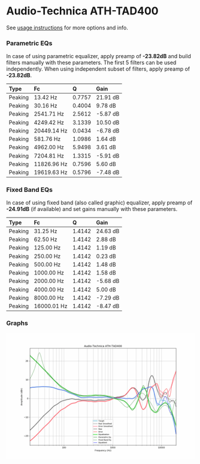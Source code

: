 # Audio-Technica ATH-TAD400
See [usage instructions](https://github.com/jaakkopasanen/AutoEq#usage) for more options and info.

### Parametric EQs
In case of using parametric equalizer, apply preamp of **-23.82dB** and build filters manually
with these parameters. The first 5 filters can be used independently.
When using independent subset of filters, apply preamp of **-23.82dB**.

| Type    | Fc          |      Q | Gain     |
|:--------|:------------|:-------|:---------|
| Peaking | 13.42 Hz    | 0.7757 | 21.91 dB |
| Peaking | 30.16 Hz    | 0.4004 | 9.78 dB  |
| Peaking | 2541.71 Hz  | 2.5612 | -5.87 dB |
| Peaking | 4249.42 Hz  | 3.1339 | 10.50 dB |
| Peaking | 20449.14 Hz | 0.0434 | -6.78 dB |
| Peaking | 581.76 Hz   | 1.0986 | 1.64 dB  |
| Peaking | 4962.00 Hz  | 5.9498 | 3.61 dB  |
| Peaking | 7204.81 Hz  | 1.3315 | -5.91 dB |
| Peaking | 11826.96 Hz | 0.7596 | 5.60 dB  |
| Peaking | 19619.63 Hz | 0.5796 | -7.48 dB |

### Fixed Band EQs
In case of using fixed band (also called graphic) equalizer, apply preamp of **-24.91dB**
(if available) and set gains manually with these parameters.

| Type    | Fc          |      Q | Gain     |
|:--------|:------------|:-------|:---------|
| Peaking | 31.25 Hz    | 1.4142 | 24.63 dB |
| Peaking | 62.50 Hz    | 1.4142 | 2.88 dB  |
| Peaking | 125.00 Hz   | 1.4142 | 1.19 dB  |
| Peaking | 250.00 Hz   | 1.4142 | 0.23 dB  |
| Peaking | 500.00 Hz   | 1.4142 | 1.48 dB  |
| Peaking | 1000.00 Hz  | 1.4142 | 1.58 dB  |
| Peaking | 2000.00 Hz  | 1.4142 | -5.68 dB |
| Peaking | 4000.00 Hz  | 1.4142 | 5.00 dB  |
| Peaking | 8000.00 Hz  | 1.4142 | -7.29 dB |
| Peaking | 16000.01 Hz | 1.4142 | -8.47 dB |

### Graphs
![](./Audio-Technica%20ATH-TAD400.png)